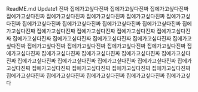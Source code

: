 ReadME.md
Update1
진짜 집에가고싶다진짜 집에가고싶다진짜 집에가고싶다진짜 집에가고싶다진짜 집에가고싶다진짜 집에가고싶다진짜 집에가고싶다진짜 집에가고싶다진짜 집에가고싶다진짜 집에가고싶다진짜 집에가고싶다진짜 집에가고싶다진짜 집에가고싶다진짜 집에가고싶다진짜 집에가고싶다진짜 집에가고싶다진짜 집에가고싶다진짜 집에가고싶다진짜 집에가고싶다진짜 집에가고싶다진짜 집에가고싶다진짜 집에가고싶다진짜 집에가고싶다진짜 집에가고싶다진짜 집에가고싶다진짜 집에가고싶다진짜 집에가고싶다진짜 집에가고싶다진짜 집에가고싶다진짜 집에가고싶다진짜 집에가고싶다진짜 집에가고싶다진짜 집에가고싶다진짜 집에가고싶다진짜 집에가고싶다진짜 집에가고싶다진짜 집에가고싶다진짜 집에가고싶다진짜 집에가고싶다진짜 집에가고싶다진짜 집에가고싶다진짜 집에가고싶다진짜 집에가고싶다진짜 집에가고싶다진짜 집에가고싶다
